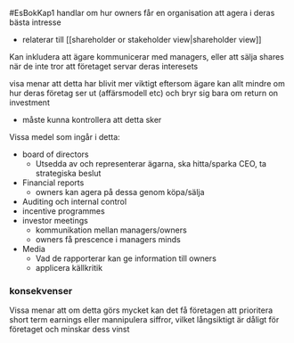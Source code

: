 #EsBokKap1
handlar om hur owners får en organisation att agera i deras bästa intresse
- relaterar till [[shareholder or stakeholder view|shareholder view]]

Kan inkludera att ägare kommunicerar med managers, eller att sälja shares när de inte tror att företaget servar deras interesets

visa menar att detta har blivit mer viktigt eftersom ägare kan allt mindre om hur deras företag ser ut (affärsmodell etc) och bryr sig bara om return on investment
- måste kunna kontrollera att detta sker

Vissa medel som ingår i detta:
- board of directors
	- Utsedda av och representerar ägarna, ska hitta/sparka CEO, ta strategiska beslut
- Financial reports
	- owners kan agera på dessa genom köpa/sälja
- Auditing och internal control
- incentive programmes
- investor meetings
	- kommunikation mellan managers/owners
	- owners få prescence i managers minds
- Media
	- Vad de rapporterar kan ge information till owners
	- applicera källkritik


### konsekvenser
Vissa menar att om detta görs mycket kan det få företagen att prioritera short term earnings eller mannipulera siffror, vilket långsiktigt är dåligt för företaget och minskar dess vinst

